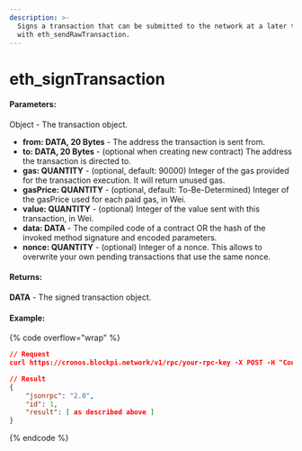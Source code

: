 ```yaml
---
description: >-
  Signs a transaction that can be submitted to the network at a later time using
  with eth_sendRawTransaction.
---
```


# eth\_signTransaction

#### **Parameters:**

Object - The transaction object.

* **from: DATA, 20 Bytes** - The address the transaction is sent from.
* **to: DATA, 20 Bytes** - (optional when creating new contract) The address the transaction is directed to.
* **gas: QUANTITY** - (optional, default: 90000) Integer of the gas provided for the transaction execution. It will return unused gas.
* **gasPrice: QUANTITY** - (optional, default: To-Be-Determined) Integer of the gasPrice used for each paid gas, in Wei.
* **value: QUANTITY** - (optional) Integer of the value sent with this transaction, in Wei.
* **data: DATA** - The compiled code of a contract OR the hash of the invoked method signature and encoded parameters.
* **nonce: QUANTITY** - (optional) Integer of a nonce. This allows to overwrite your own pending transactions that use the same nonce.

#### **Returns:**

**DATA** - The signed transaction object.

#### Example:

{% code overflow="wrap" %}
```json
// Request
curl https://cronos.blockpi.network/v1/rpc/your-rpc-key -X POST -H "Content-Type: application/json" --data '{"id": 1,"jsonrpc": "2.0","method": "eth_signTransaction","params": [{"data":"0xd46e8dd67c5d32be8d46e8dd67c5d32be8058bb8eb970870f072445675058bb8eb970870f072445675","from": "0xb60e8dd61c5d32be8058bb8eb970870f07233155","gas": "0x76c0","gasPrice": "0x9184e72a000","to": "0xd46e8dd67c5d32be8058bb8eb970870f07244567","value": "0x9184e72a","nonce": "0xd46e8d"}]}'

// Result
{
    "jsonrpc": "2.0",
    "id": 1,
    "result": [ as described above ]
}
```
{% endcode %}
